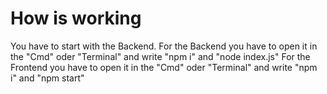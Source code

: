 # How is working
You have to start with the Backend. For the Backend you have to open it in the "Cmd" oder "Terminal" and write "npm i" and "node index.js" For the Frontend you have to open it in the "Cmd" oder "Terminal" and write "npm i" and "npm start"
